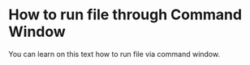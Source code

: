 # How to run file through Command Window

You can learn on this text how to run file via command window.
